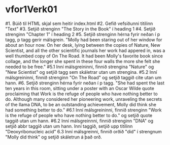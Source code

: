# vfor1Verk01

#1.  Búið til HTML skjal sem heitir index.html
#2.  Gefið vefsíðunni titilinn "Text"
#3.  Setjið strenginn "The Story in the Book" í heading 1
#4.  Setjið strenginn "Chapter 1" í heading 2
#5.  Setjið strenginn hérna fyrir neðan í p tagg, p tagg gerir málsgrein.
    "Molly had been staring out of her window for about an hour now. On her desk,
    lying between the copies of Nature, New Scientist, and all the
    other scientific journals her work had appered in, was a well thumbed copy of 
    On The Road. It had been Molly's favorite book since collage, and
    the longer she spent in these four walls the more she felt she needed to be free."
#5.1 Inní málsgreininni, finnið strengina "Nature" og "New Scientist" og setjið tagg sem skáletrar utan um strengina.
#5.2 Inní málsgreininni, finnið strenginn "On The Road" og setjið taggið cite utan um hann.
#6.  Setjið strenginn hérna fyrir neðan í p tagg.
    "She had spent the last ten years in this room, sitting under a poster with an 
    Oscar Wilde quote proclaiming that Work is the refuge of people who have 
    nothing better to do. Although many considered her pioneering work, 
    unraveling the secrets of the llama DNA, to be an outstanding achievement, 
    Molly did think she had something better to do."
#6.1 Inní málsgreininni, finnið strenginn "Work is the refuge of people who have nothing better to do." og setjið
    quote taggið utan um hann.
#6.2 Inní málsgreinnni, finnið strenginn "DNA" og setjið abbr taggið utan um hann. 
    Inní taggið, setjið upp titilinn "Deoxyribonucleic acid"
6.3 Inní málsgreinni, finnið orðið "did" í strengnum "Molly did think" og setjið skáletrun á það orð.
